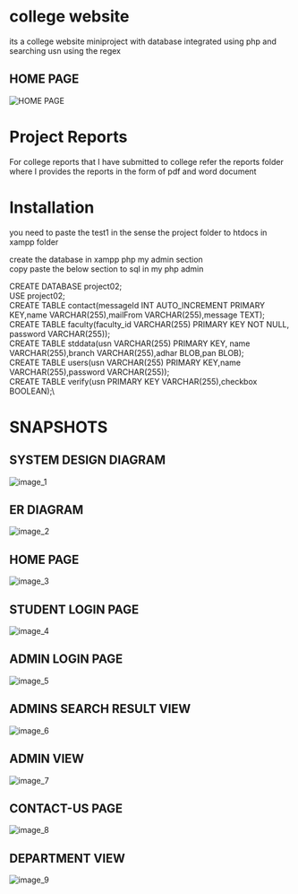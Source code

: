 # college website
its a college website miniproject  with database integrated using php and searching usn using the regex
## HOME PAGE
![HOME PAGE](https://github.com/pavanparashuramdevang/college-website/blob/main/snapshots/image_3.png?raw=true)

# Project Reports
For college reports that I have submitted to college refer the reports folder where I provides the reports in the form of pdf and word document


# Installation
you need to paste the test1 in the sense the project folder to 
htdocs in xampp folder

create the database  in xampp php my admin section\
copy paste the below section to sql in my php admin


CREATE DATABASE project02;\
USE project02;\
CREATE TABLE contact(messageId INT AUTO_INCREMENT PRIMARY KEY,name VARCHAR(255),mailFrom VARCHAR(255),message TEXT);\
CREATE TABLE faculty(faculty_id VARCHAR(255) PRIMARY KEY NOT NULL, password VARCHAR(255));\
CREATE TABLE stddata(usn VARCHAR(255) PRIMARY KEY, name VARCHAR(255),branch VARCHAR(255),adhar BLOB,pan BLOB);\
CREATE TABLE users(usn VARCHAR(255) PRIMARY KEY,name VARCHAR(255),password VARCHAR(255));\
CREATE TABLE verify(usn PRIMARY KEY VARCHAR(255),checkbox BOOLEAN);\

# SNAPSHOTS
## SYSTEM DESIGN DIAGRAM
![image_1](https://github.com/pavanparashuramdevang/college-website/blob/main/snapshots/image_1.png?raw=true)

## ER DIAGRAM
![image_2](https://github.com/pavanparashuramdevang/college-website/blob/main/snapshots/image_2.png?raw=true)

## HOME PAGE
![image_3](https://github.com/pavanparashuramdevang/college-website/blob/main/snapshots/image_3.png?raw=true)

## STUDENT LOGIN PAGE
![image_4](https://github.com/pavanparashuramdevang/college-website/blob/main/snapshots/image_4.png?raw=true)

## ADMIN LOGIN PAGE
![image_5](https://github.com/pavanparashuramdevang/college-website/blob/main/snapshots/image_5.png?raw=true)

## ADMINS SEARCH RESULT VIEW
![image_6](https://github.com/pavanparashuramdevang/college-website/blob/main/snapshots/image_6.png?raw=true)

## ADMIN VIEW
![image_7](https://github.com/pavanparashuramdevang/college-website/blob/main/snapshots/image_7.png?raw=true)

## CONTACT-US PAGE
![image_8](https://github.com/pavanparashuramdevang/college-website/blob/main/snapshots/image_8.png?raw=true)

## DEPARTMENT VIEW
![image_9](https://github.com/pavanparashuramdevang/college-website/blob/main/snapshots/image_9.png?raw=true)

